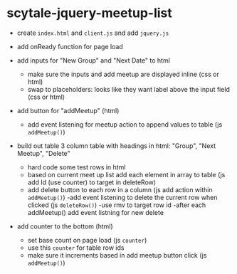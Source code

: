 # scytale-jquery-meetup-list

- create `index.html` and `client.js` and add `jquery.js`

- add onReady function for page load
- add  inputs for "New Group" and "Next Date" to html
	- make sure the inputs and add meetup are displayed inline (css or html)
	-  swap to placeholders: looks like they want label above the input field  (css or html)

- add button for "addMeetup" (html)
	- add event listening for meetup action to append values to table (js `addMeetup()`)

- build out table 3 column table with headings in html:  "Group", "Next Meetup", "Delete"
	- hard code some test rows in html
    - based on current meet up list  add each element in array to table (js add Id (use counter) to target in deleteRow)
	- add delete button to each row in a column (js add action within `addMeetup()`)
		-add event listening to delete the current row when clicked (js `deleteRow()`)
        -use rmv to target row id 
        -after each addMeetup() add event listning for new delete

 - add counter to the bottom  (html)
	-  set base count on page load (js `counter`)
    - use this `counter` for table row ids
	- make sure it increments based in add meetup button click  (js `addMeetup()`)